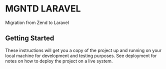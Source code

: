 MGNTD LARAVEL
====
Migration from Zend to Laravel

## Getting Started

These instructions will get you a copy of the project up and running on your local machine for development and testing purposes. 
See deployment for notes on how to deploy the project on a live system.